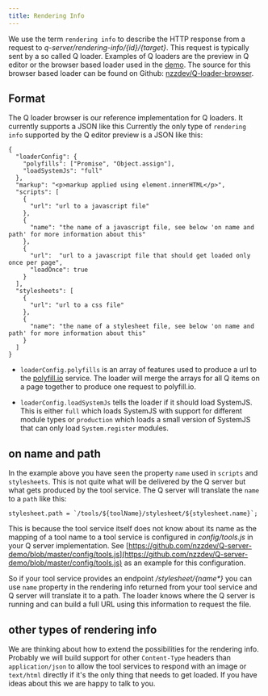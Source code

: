 ```yaml
---
title: Rendering Info
---
```


We use the term `rendering info` to describe the HTTP response from a request to _q-server/rendering-info/{id}/{target}_. This request is typically sent by a so called Q loader. Examples of Q loaders are the preview in Q editor or the browser based loader used in the [demo](https://q-demo.st.nzz.ch). The source for this browser based loader can be found on Github: [nzzdev/Q-loader-browser](https://github.com/nzzdev/Q-loader-browser).

## Format
The Q loader browser is our reference implementation for Q loaders. It currently supports a JSON like this
Currently the only type of `rendering info` supported by the Q editor preview is a JSON like this:
```
{
  "loaderConfig": {
    "polyfills": ["Promise", "Object.assign"],
    "loadSystemJs": "full"
  },
  "markup": "<p>markup applied using element.innerHTML</p>",
  "scripts": [
    {
      "url": "url to a javascript file"
    },
    {
      "name": "the name of a javascript file, see below 'on name and path' for more information about this"
    },
    {
      "url":  "url to a javascript file that should get loaded only once per page",
      "loadOnce": true
    }
  ],
  "stylesheets": [
    {
      "url": "url to a css file"
    },
    {
      "name": "the name of a stylesheet file, see below 'on name and path' for more information about this"
    }
  ]
}
```
- `loaderConfig.polyfills` is an array of features used to produce a url to the [polyfill.io](https://polyfill.io) service. The loader will merge the arrays for all Q items on a page together to produce one request to polyfill.io.

- `loaderConfig.loadSystemJs` tells the loader if it should load SystemJS. This is either `full` which loads SystemJS with support for different module types or `production` which loads a small version of SystemJS that can only load `System.register` modules.

## on name and path
In the example above you have seen the property `name` used in `scripts` and `stylesheets`. This is not quite what will be delivered by the Q server but what gets produced by the tool service. The Q server will translate the `name` to a `path` like this:
```
stylesheet.path = `/tools/${toolName}/stylesheet/${stylesheet.name}`;
```

This is because the tool service itself does not know about its name as the mapping of a tool name to a tool service is configured in _config/tools.js_ in your Q server implementation. See [https://github.com/nzzdev/Q-server-demo/blob/master/config/tools.js](https://github.com/nzzdev/Q-server-demo/blob/master/config/tools.js) as an example for this configuration.

So if your tool service provides an endpoint _/stylesheet/{name*}_ you can use `name` property in the rendering info returned from your tool service and Q server will translate it to a path. The loader knows where the Q server is running and can build a full URL using this information to request the file.

## other types of rendering info
We are thinking about how to extend the possibilities for the rendering info. Probably we will build support for other `Content-Type` headers than `application/json` to allow the tool services to respond with an image or `text/html` directly if it's the only thing that needs to get loaded. If you have ideas about this we are happy to talk to you.
